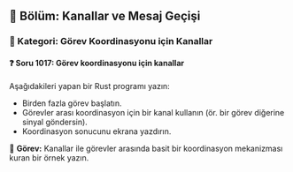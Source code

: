 ## 📘 Bölüm: Kanallar ve Mesaj Geçişi
### 🔹 Kategori: Görev Koordinasyonu için Kanallar
#### ❓ Soru 1017: Görev koordinasyonu için kanallar

Aşağıdakileri yapan bir Rust programı yazın:

- Birden fazla görev başlatın.
- Görevler arası koordinasyon için bir kanal kullanın (ör. bir görev diğerine sinyal göndersin).
- Koordinasyon sonucunu ekrana yazdırın.

🔧 **Görev:** Kanallar ile görevler arasında basit bir koordinasyon mekanizması kuran bir örnek yazın.
